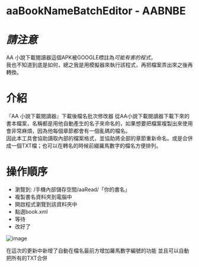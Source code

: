 # aaBookNameBatchEditor - AABNBE

# *請注意*
AA 小說下載閱讀器這個APK被GOOGLE標註為*可能有害的程式*，  
我也不知道到底是如何，總之我是用模擬器來執行該程式，再把檔案弄出來之後再轉換。
# 介紹
『AA 小說下載閱讀器』下載後檔名批次修改器
從AA小說下載閱讀器下載下來的書本檔案，名稱都是用他自動產生的名子來命名的，如果想要把檔案複製出來使用會非常麻煩，因為他每個章節都會有一個亂碼的檔名。  
因此本工具會協助讀取內部的檔案格式，並協助將全部的章節重新命名。或是合併成一個TXT檔；也可以在轉名的時候前綴羅馬數字的檔名方便排列。
# 操作順序
* 瀏覽到: /手機內部儲存空間/aaRead/「你的書名」
* 複製書名資料夾到電腦中
* 開啟程式瀏覽到該資料夾中
* 點選book.xml
* 等待
* 改好了

![image](https://user-images.githubusercontent.com/6829907/236303260-14efe373-72b4-4712-bfb3-577bcd478e5a.png)

在這次的更新中新增了自動在檔名最前方增加羅馬數字編號的功能
並且可以自動把所有的TXT合併
